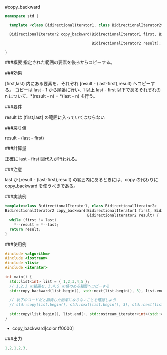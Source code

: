 #copy_backward

```cpp
namespace std {

  template <class BidirectionalIterator1, class BidirectionalIterator2>

  BidirectionalIterator2 copy_backward(BidirectionalIterator1 first, BidirectionalIterator1 last,

                                       BidirectionalIterator2 result);

}
```

###概要
指定された範囲の要素を後ろからコピーする。

###効果

[first,last) 内にある要素を、それぞれ [result - (last-first),result) へコピーする。
コピーは last - 1 から順番に行い、1 以上 last - first 以下であるそれぞれの n について、*(result - n) = *(last - n) を行う。


###要件

result は (first,last] の範囲に入っていてはならない

###戻り値

result - (last - first)

###計算量

正確に last - first 回代入が行われる。

###注意

last が [result - (last-first),result) の範囲内にあるときには、copy の代わりに copy_backward を使うべきである。

###実装例

```cpp
template<class BidirectionalIterator1, class BidirectionalIterator2>
BidirectionalIterator2 copy_backward(BidirectionalIterator1 first, BidirectionalIterator1 last,
                                     BidirectionalIterator2 result) {
  while (first != last)
    *--result = *--last;
  return result;
}
```

###使用例
```cpp
#include <algorithm>
#include <iostream>
#include <list>
#include <iterator>
 
int main() {
  std::list<int> list = { 1,2,3,4,5 };
  // 1,2,3 の範囲を、3,4,5 の値のある範囲へコピーする
  std::copy_backward(list.begin(), std::next(list.begin(), 3), list.end());
 
  // 以下のコードだと期待した結果にならないことを確認しよう
  // std::copy(list.begin(), std::next(list.begin(), 3), std::next(list.begin(), 2));
 
  std::copy(list.begin(), list.end(), std::ostream_iterator<int>(std::cout, ","));
}
```
* copy_backward[color ff0000]

###出力
```cpp
1,2,1,2,3,
```
